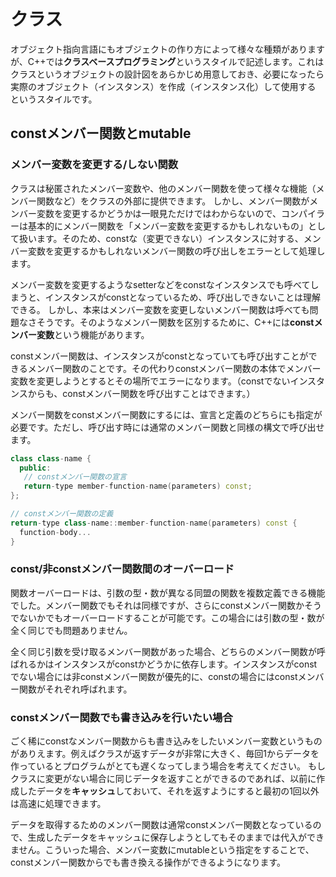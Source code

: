 # クラス
オブジェクト指向言語にもオブジェクトの作り方によって様々な種類がありますが、C++では**クラスベースプログラミング**というスタイルで記述します。これはクラスというオブジェクトの設計図をあらかじめ用意しておき、必要になったら実際のオブジェクト（インスタンス）を作成（インスタンス化）して使用する　というスタイルです。

## constメンバー関数とmutable
### メンバー変数を変更する/しない関数
クラスは秘匿されたメンバー変数や、他のメンバー関数を使って様々な機能（メンバー関数など）をクラスの外部に提供できます。
しかし、メンバー関数がメンバー変数を変更するかどうかは一眼見ただけではわからないので、コンパイラーは基本的にメンバー関数を「メンバー変数を変更するかもしれないもの」として扱います。そのため、constな（変更できない）インスタンスに対する、メンバー変数を変更するかもしれないメンバー関数の呼び出しをエラーとして処理します。

メンバー変数を変更するようなsetterなどをconstなインスタンスでも呼べてしまうと、インスタンスがconstとなっているため、呼び出しできないことは理解できる。
しかし、本来はメンバー変数を変更しないメンバー関数は呼べても問題なさそうです。そのようなメンバー関数を区別するために、C++には**constメンバー変数**という機能があります。

constメンバー関数は、インスタンスがconstとなっていても呼び出すことができるメンバー関数のことです。その代わりconstメンバー関数の本体でメンバー変数を変更しようとするとその場所でエラーになります。（constでないインスタンスからも、constメンバー関数を呼び出すことはできます。）

メンバー関数をconstメンバー関数にするには、宣言と定義のどちらにも指定が必要です。ただし、呼び出す時には通常のメンバー関数と同様の構文で呼び出せます。
```C++
class class-name {
  public:
   // constメンバー関数の宣言
   return-type member-function-name(parameters) const;
};

// constメンバー関数の定義
return-type class-name::member-function-name(parameters) const {
  function-body...
}
```

### const/非constメンバー関数間のオーバーロード
関数オーバーロードは、引数の型・数が異なる同盟の関数を複数定義できる機能でした。メンバー関数でもそれは同様ですが、さらにconstメンバー関数かそうでないかでもオーバーロードすることが可能です。この場合には引数の型・数が全く同じでも問題ありません。

全く同じ引数を受け取るメンバー関数があった場合、どちらのメンバー関数が呼ばれるかはインスタンスがconstかどうかに依存します。インスタンスがconstでない場合には非constメンバー関数が優先的に、constの場合にはconstメンバー関数がそれぞれ呼ばれます。

### constメンバー関数でも書き込みを行いたい場合
ごく稀にconstなメンバー関数からも書き込みをしたいメンバー変数というものがありえます。例えばクラスが返すデータが非常に大きく、毎回1からデータを作っているとプログラムがとても遅くなってしまう場合を考えてください。
もしクラスに変更がない場合に同じデータを返すことができるのであれば、以前に作成したデータを**キャッシュ**しておいて、それを返すようにすると最初の1回以外は高速に処理できます。

データを取得するためのメンバー関数は通常constメンバー関数となっているので、生成したデータをキャッシュに保存しようとしてもそのままでは代入ができません。こういった場合、メンバー変数にmutableという指定をすることで、constメンバー関数からでも書き換える操作ができるようになります。
